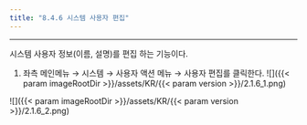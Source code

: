 ```yaml
---
title: "8.4.6 시스템 사용자 편집"
---
```


---
시스템 사용자 정보(이름, 설명)를 편집 하는 기능이다.

1. 좌측 메인메뉴 → 시스템 → 사용자 액션 메뉴 → 사용자 편집를 클릭한다.
![]({{< param imageRootDir >}}/assets/KR/{{< param version >}}/2.1.6_1.png)

![]({{< param imageRootDir >}}/assets/KR/{{< param version >}}/2.1.6_2.png)
